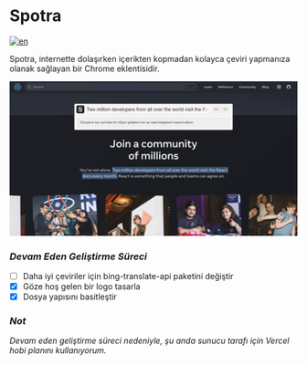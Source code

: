# Spotra

[![en](https://img.shields.io/badge/lang-en-red.svg)](https://github.com/emirhansirkeci/spotra/blob/main/README.md)

Spotra, internette dolaşırken içerikten kopmadan kolayca çeviri yapmanıza olanak sağlayan bir Chrome eklentisidir.

![Spotra example screenshot](./spotra.png?raw=true "Spotra")

### _Devam Eden Geliştirme Süreci_

- [ ] Daha iyi çeviriler için bing-translate-api paketini değiştir
- [x] Göze hoş gelen bir logo tasarla
- [x] Dosya yapısını basitleştir

### _Not_

_Devam eden geliştirme süreci nedeniyle, şu anda sunucu tarafı için Vercel hobi planını kullanıyorum._
